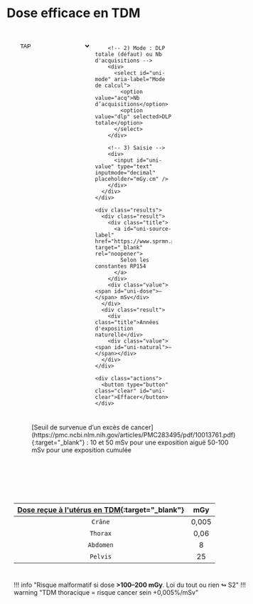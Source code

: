 # Dose efficace en TDM

<div class="box md-typeset" id="ct-dose-unified">
  <form onsubmit="return false;">
    <div class="pairs" style="margin-top:.4rem">
      <!-- Ligne de contrôle en 3 parties -->
      <div class="pair three">
        <!-- 1) Étage : TAP par défaut dans le menu -->
        <div>
          <select id="uni-stage" aria-label="Étage">
            <option value="crane">Crâne</option>
            <option value="tap" selected>TAP</option>
            <option value="thorax">Thorax</option>
            <option value="abdpelv">AP</option>
          </select>
        </div>

        <!-- 2) Mode : DLP totale (défaut) ou Nb d'acquisitions -->
        <div>
          <select id="uni-mode" aria-label="Mode de calcul">
            <option value="acq">Nb d’acquisitions</option>
            <option value="dlp" selected>DLP totale</option>
          </select>
        </div>

        <!-- 3) Saisie -->
        <div>
          <input id="uni-value" type="text" inputmode="decimal" placeholder="mGy.cm" />
        </div>
      </div>
    </div>

    <div class="results">
      <div class="result">
        <div class="title">
          <a id="uni-source-label" href="https://www.sprmn.pt/pdf/RP154.pdf" target="_blank" rel="noopener">
            Selon les constantes RP154
          </a>
        </div>
        <div class="value"><span id="uni-dose">—</span> mSv</div>
      </div>
      <div class="result">
        <div class="title">Années d'exposition naturelle</div>
        <div class="value"><span id="uni-natural">—</span></div>
      </div>
    </div>

    <div class="actions">
      <button type="button" class="clear" id="uni-clear">Effacer</button>
    </div>
  </form>
</div>

<script>
(function(){
  // ====== Constantes (adultes 60–80 kg) ======
  // Mode "acq" (par acquisition) — dérivé IRSN
  const DOSE_PER_ACQ = { tap:16.2, thorax:6, abdpelv:9.5, crane:2.0 };
  // Mode "dlp" (E = k × DLP) — RP154/IRSN
  const K = { tap:0.015, thorax:0.014, abdpelv:0.015, crane:0.0021 };

  const NATURAL_ANNUAL_MSV = 2.4; // mSv/an

  // ====== Utils ======
  const $ = sel => document.querySelector(sel);
  function numFr(v){ if(!v) return NaN; return parseFloat(String(v).replace(/\s/g,'').replace(',','.')); }

  function fmtAdaptive(x, threshold = 2){
    if(!Number.isFinite(x)) return '—';
    return (x > threshold) ? String(Math.round(x)) : x.toFixed(1).replace('.', ',');
  }

  function updateSourceLabel(mode){
    const a = $('#uni-source-label');
    if(!a) return;
    if(mode === 'dlp'){
      a.textContent = 'Selon les constantes RP154';
      a.href = 'https://www.sprmn.pt/pdf/RP154.pdf';
    } else {
      a.textContent = 'Selon IRSN adultes (60-80 kg)';
      a.href = 'https://www.irsn.fr/sites/default/files/documents/expertise/rapports_expertise/IRSN-Rapport-dosimetrie-patient-2010-12.pdf';
    }
  }

  function compute(){
    const stage = $('#uni-stage').value;
    const mode  = $('#uni-mode').value;
    const raw   = numFr($('#uni-value').value);

    let E = NaN;
    if (mode === 'dlp'){
      if (Number.isFinite(raw) && raw>0) E = (K[stage]||0) * raw; // mSv
    } else {
      const n = Number.isFinite(raw) ? Math.max(0, Math.floor(raw)) : NaN;
      if (Number.isFinite(n) && n>0) E = (DOSE_PER_ACQ[stage]||0) * n;
    }

    $('#uni-dose').textContent    = Number.isFinite(E) ? fmtAdaptive(E, 2) : '—';
    $('#uni-natural').textContent = Number.isFinite(E) ? fmtAdaptive(E / NATURAL_ANNUAL_MSV, 2) : '—';
  }

  function setModeUI(mode){
    $('#uni-mode').value = mode;
    const inp = $('#uni-value');
    if (mode === 'dlp'){
      inp.placeholder = 'mGy.cm';
      inp.setAttribute('inputmode','decimal');
    } else {
      inp.placeholder = '';
      inp.setAttribute('inputmode','numeric');
    }
    updateSourceLabel(mode);
    compute();
  }

  // Listeners
  $('#uni-stage').addEventListener('change', compute);
  $('#uni-mode').addEventListener('change', e => setModeUI(e.target.value));
  $('#uni-value').addEventListener('input', compute);
  $('#uni-clear').addEventListener('click', () => {
    $('#uni-stage').value = 'tap';
    setModeUI('dlp');
    $('#uni-value').value = '';
    compute();
  });

  // Init
  setModeUI('dlp');  // DLP par défaut → RP154
  compute();
})();
</script>

<style>
.box {
  max-width: 920px;
  margin: 1rem 0 2rem;
  padding: 1rem 1rem .75rem;
  border: 1px solid var(--md-default-fg-color--lightest);
  border-radius: .9rem;
  background: var(--md-default-bg-color);
}
.pairs { display:grid; grid-template-columns: 1fr; gap:.6rem; }
.pair { display:grid; grid-template-columns: repeat(2, 1fr); gap:.6rem; }
.pair.three { grid-template-columns: repeat(3, 1fr); }
.box input, .box select {
  width: 100%;
  padding: .75rem .9rem;
  border: 1px solid var(--md-default-fg-color--lighter);
  border-radius: .7rem;
  background: var(--md-code-bg-color);
}
/* Unifie la hauteur des champs dans le bloc unifié */
#ct-dose-unified input,
#ct-dose-unified select {
  box-sizing: border-box;
  height: 2rem;
  padding: 0 .65rem;
  font-size: .8rem;
  line-height: 1.2;
}
</style>

<figure markdown="span">
    [Seuil de survenue d’un excès de cancer](https://pmc.ncbi.nlm.nih.gov/articles/PMC283495/pdf/10013761.pdf){:target="_blank"} :  
    10 et 50 mSv pour une exposition aiguë  
    50-100 mSv pour une exposition cumulée
</figure>

</br></br>

|  [Dose reçue à l'utérus en TDM](https://onclepaul.fr/wp-content/uploads/2011/07/La-femme-enceinte-en-imagerie-pire-angoisse-du-radiologue-New-JFR-2020.pdf){:target="_blank"}| mGy |
| :----------: | :-------: |
| `Crâne` | 0,005 |
| `Thorax` | 0,06 |
| `Abdomen` | 8 |
| `Pelvis` | 25 |

!!! info "Risque malformatif si dose **>100–200 mGy**. Loi du tout ou rien ↬ S2"
!!! warning "TDM thoracique = risque cancer sein +0,005%/mSv"